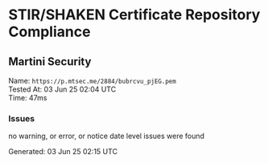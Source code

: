# STIR/SHAKEN Certificate Repository Compliance

## Martini Security

Name: `https://p.mtsec.me/2884/bubrcvu_pjEG.pem`\
Tested At: 03 Jun 25 02:04 UTC\
Time: 47ms

### Issues

no warning, or error, or notice date level issues were found

Generated: 03 Jun 25 02:15 UTC